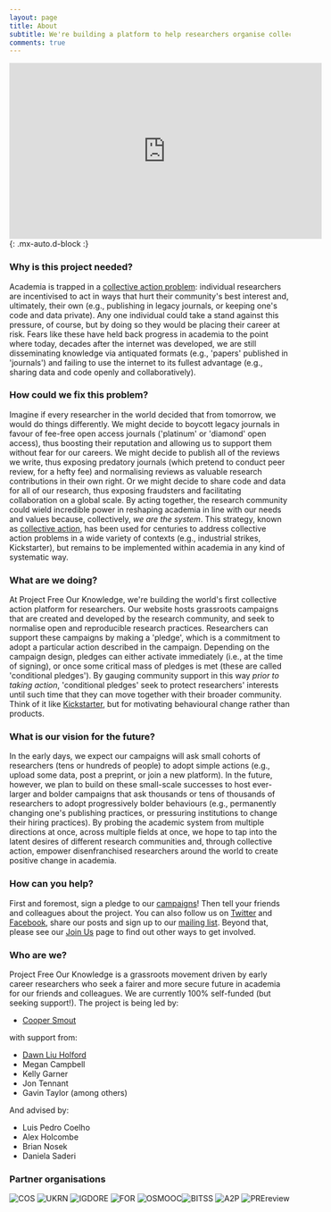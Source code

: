 ```yaml
---
layout: page
title: About
subtitle: We're building a platform to help researchers organise collective action in support of open and reproducible research practices
comments: true
---
```

 
<iframe width="560" height="315" style="text-align:center" src="https://www.youtube.com/embed/Q33K-nkzHj0" frameborder="0" allow="accelerometer; autoplay; clipboard-write; encrypted-media; gyroscope; picture-in-picture" allowfullscreen></iframe>{: .mx-auto.d-block :}

### Why is this project needed?
Academia is trapped in a [collective action problem](https://en.wikipedia.org/wiki/Collective_action_problem): individual researchers are incentivised to act in ways that hurt their community's best interest and, ultimately, their own (e.g., publishing in legacy journals, or keeping one's code and data private). Any one individual could take a stand against this pressure, of course, but by doing so they would be placing their career at risk. Fears like these have held back progress in academia to the point where today, decades after the internet was developed, we are still disseminating knowledge via antiquated formats (e.g., 'papers' published in 'journals') and failing to use the internet to its fullest advantage (e.g., sharing data and code openly and collaboratively).

### How could we fix this problem?
Imagine if every researcher in the world decided that from tomorrow, we would do things differently. We might decide to boycott legacy journals in favour of fee-free open access journals ('platinum' or 'diamond' open access), thus boosting their reputation and allowing us to support them without fear for our careers. We might decide to publish all of the reviews we write, thus exposing predatory journals (which pretend to conduct peer review, for a hefty fee) and normalising reviews as valuable research contributions in their own right. Or we might decide to share code and data for all of our research, thus exposing fraudsters and facilitating collaboration on a global scale. By acting together, the research community could wield incredible power in reshaping academia in line with our needs and values because, collectively, *we are the system*. This strategy, known as [collective action](https://en.wikipedia.org/wiki/Collective_action#:~:text=Collective%20action%20refers%20to%20action,and%20achieve%20a%20common%20objective.), has been used for centuries to address collective action problems in a wide variety of contexts (e.g., industrial strikes, Kickstarter), but remains to be implemented within academia in any kind of systematic way. 

### What are we doing?
At Project Free Our Knowledge, we're building the world's first collective action platform for researchers. Our website hosts grassroots campaigns that are created and developed by the research community, and seek to normalise open and reproducible research practices. Researchers can support these campaigns by making a 'pledge', which is a commitment to adopt a particular action described in the campaign. Depending on the campaign design, pledges can either activate immediately (i.e., at the time of signing), or once some critical mass of pledges is met (these are called 'conditional pledges'). By gauging community support in this way _prior to taking action_, 'conditional pledges' seek to protect researchers' interests until such time that they can move together with their broader community. Think of it like [Kickstarter](https://www.kickstarter.com/), but for motivating behavioural change rather than products.

### What is our vision for the future? 
In the early days, we expect our campaigns will ask small cohorts of researchers (tens or hundreds of people) to adopt simple actions (e.g., upload some data, post a preprint, or join a new platform). In the future, however, we plan to build on these small-scale successes to host ever-larger and bolder campaigns that ask thousands or tens of thousands of researchers to adopt progressively bolder behaviours (e.g., permanently changing one's publishing practices, or pressuring institutions to change their hiring practices). By probing the academic system from multiple directions at once, across multiple fields at once, we hope to tap into the latent desires of different research communities and, through collective action, empower disenfranchised researchers around the world to create positive change in academia.

### How can you help?
First and foremost, sign a pledge to our [campaigns](/)! Then tell your friends and colleagues about the project. You can also follow us on [Twitter](https://twitter.com/projectFOK) and [Facebook](https://www.facebook.com/projectFOK), share our posts and sign up to our [mailing list](http://eepurl.com/dFVBVz). Beyond that, please see our [Join Us](https://freeourknowledge.org/joinus/) page to find out other ways to get involved.

### Who are we?
Project Free Our Knowledge is a grassroots movement driven by early career researchers who seek a fairer and more secure future in academia for our friends and colleagues. We are currently 100% self-funded (but seeking support!). The project is being led by:

* [Cooper Smout](https://www.coopersmout.com/)

with support from:

* [Dawn Liu Holford](https://www.essex.ac.uk/people/liuda52701/dawn-holford)
* Megan Campbell
* Kelly Garner
* Jon Tennant
* Gavin Taylor
(among others)

And advised by:

* Luis Pedro Coelho
* Alex Holcombe
* Brian Nosek
* Daniela Saderi

### Partner organisations
![COS](assets/img/cos.png) ![UKRN](assets/img/UKRN.png) ![IGDORE](assets/img/IGDORE.png) 
![FOR](assets/img/future_of_research.png) ![OSMOOC](assets/img/osmooc.png)![BITSS](assets/img/bitss.png) 
![A2P](assets/img/Access2perspectives.png) ![PREreview](assets/img/PREreview.png)
